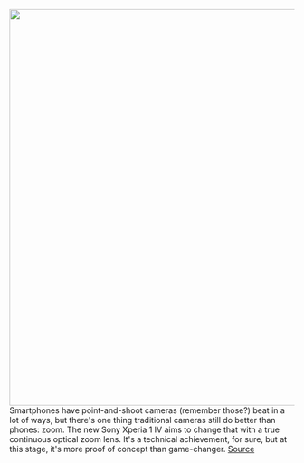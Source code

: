 <img src='https://cdn.vox-cdn.com/thumbor/3QxoI9GhvikN08yefj5wLmAVv8Y=/0x0:2040x1360/1200x675/filters:focal(877x547:1203x873)/cdn.vox-cdn.com/uploads/chorus_image/image/70855422/ajohnson_220506_5203_0001.0.jpg' width='700px' /><br/>
Smartphones have point-and-shoot cameras (remember those?) beat in a lot of ways, but there's one thing traditional cameras still do better than phones: zoom. The new Sony Xperia 1 IV aims to change that with a true continuous optical zoom lens. It's a technical achievement, for sure, but at this stage, it's more proof of concept than game-changer.
<a href='https://www.theverge.com/23065641/sony-xperia-1-iv-announcement-hands-on-price-specs-zoom-screen'> Source <a/>